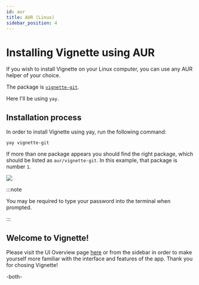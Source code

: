 ```yaml
---
id: aur
title: AUR (Linux)
sidebar_position: 4
---
```


# Installing Vignette using AUR

If you wish to install Vignette on your Linux computer, you can use any AUR helper of your choice.

The package is [`vignette-git`](https://aur.archlinux.org/packages/vignette-git/).

Here I'll be using `yay`.



## Installation process

In order to install Vignette using yay, run the following command:


`yay vignette-git`



If more than one package appears you should find the right package, which should be listed as `aur/vignette-git`. In this example, that package is number `1`.

![](/img/install/yay-terminal-window.webp)



:::note 

You may be required to type your password into the terminal when prompted.

:::





## Welcome to Vignette!

Please visit the UI Overview page [here](/client/overview.md) or from the sidebar in order to make yourself more familiar with the interface and features of the app. Thank you for chosing Vignette!

-both-

